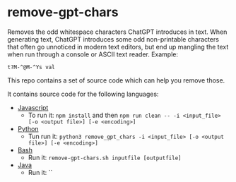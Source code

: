 # remove-gpt-chars
Removes the odd whitespace characters ChatGPT introduces in text.
When generating text, ChatGPT introduces some odd non-printable characters that often go unnoticed in modern text editors, but end up mangling the text when run through a console or ASCII text reader.
Example:

```
t?M-^@M-^Ys val
```

This repo contains a set of source code which can help you remove those.

It contains source code for the following languages:

* [Javascript](remove-gpt-chars.js)
    * To run it: `npm install` and then `npm run clean -- -i <input_file> [-o <output file>] [-e <encoding>]`
* [Python](remove-gpt-chars.py)
    * Tun run it: `python3 remove_gpt_chars -i <input_file> [-o <output file>] [-e <encoding>]`
* [Bash](remove-gpt-chars.sh)
    * Run it: `remove-gpt-chars.sh inputfile [outputfile]`
* [Java](RemoveGptChars.java)
    * Run it: ``


